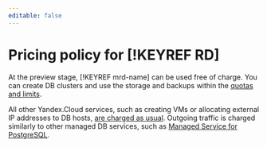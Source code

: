 ```yaml
---
editable: false
---
```

# Pricing policy for [!KEYREF RD]

At the preview stage, [!KEYREF mrd-name] can be used free of charge. You can create DB clusters and use the storage and backups within the [quotas and limits](concepts/limits.md).

All other Yandex.Cloud services, such as creating VMs or allocating external IP addresses to DB hosts, [are charged as usual](../billing/pricing.md). Outgoing traffic is charged similarly to other managed DB services, such as [Managed Service for PostgreSQL](../managed-postgresql/pricing.md#prices-traffic).

